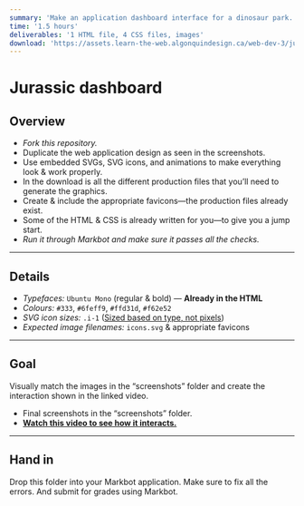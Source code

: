 ```yaml
---
summary: 'Make an application dashboard interface for a dinosaur park.'
time: '1.5 hours'
deliverables: '1 HTML file, 4 CSS files, images'
download: 'https://assets.learn-the-web.algonquindesign.ca/web-dev-3/jurassic-dashboard-download.zip'
---
```


# Jurassic dashboard

## Overview

- *Fork this repository.*
- Duplicate the web application design as seen in the screenshots.
- Use embedded SVGs, SVG icons, and animations to make everything look & work properly.
- In the download is all the different production files that you’ll need to generate the graphics.
- Create & include the appropriate favicons—the production files already exist.
- Some of the HTML & CSS is already written for you—to give you a jump start.
- *Run it through Markbot and make sure it passes all the checks.*

---

## Details

- *Typefaces:* `Ubuntu Mono` (regular & bold) — **Already in the HTML**
- *Colours:* `#333`, `#6feff9`, `#ffd31d`, `#f62e52`
- *SVG icon sizes:* `.i-1` ([Sized based on type, not pixels](https://learn-the-web.algonquindesign.ca/topics/typografier-cheat-sheet/#icons))
- *Expected image filenames:* `icons.svg` & appropriate favicons

---

## Goal

Visually match the images in the “screenshots” folder and create the interaction shown in the linked video.

- Final screenshots in the “screenshots” folder.
- [**Watch this video to see how it interacts.**](https://youtu.be/)

---

## Hand in

Drop this folder into your Markbot application. Make sure to fix all the errors. And submit for grades using Markbot.
